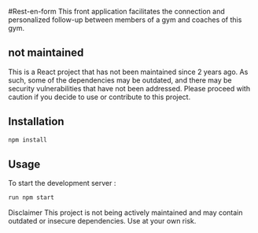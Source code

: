 #Rest-en-form
This front application facilitates the connection and personalized follow-up between members of a gym and coaches of this gym.

## not maintained 
This is a React project that has not been maintained since 2 years ago. As such, some of the dependencies may be outdated, and there may be security vulnerabilities that have not been addressed. Please proceed with caution if you decide to use or contribute to this project.

## Installation
```sh
npm install
```

## Usage
To start the development server :
```sh
run npm start
```

Disclaimer This project is not being actively maintained and may contain outdated or insecure dependencies. Use at your own risk.
